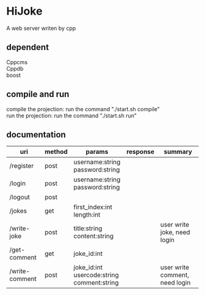 # HiJoke
A web server writen by cpp

## dependent 
Cppcms  
Cppdb  
boost

## compile and run
compile the projection: run the command "./start.sh compile"  
run the projection: run the command "./start.sh run"

## documentation
uri            | method |                         params                     | response |            summary             |
---------------|--------|----------------------------------------------------|----------|--------------------------------|
/register      |  post  | username:string<br/>password:string                |          |                                |
/login         |  post  | username:string<br/>password:string                |          |                                |
/logout        |  post  |                                                    |          |                                |
/jokes         |  get   | first_index:int<br/>length:int                     |          |                                |
/write-joke    |  post  | title:string<br/>content:string                    |          | user write joke, need login    |
/get-comment   |  get   | joke_id:int                                        |          |                                |
/write-comment |  post  | joke_id:int<br/>usercode:string<br/>comment:string |          | user write comment, need login |

